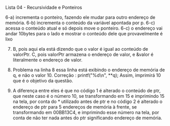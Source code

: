 Lista 04 - Recursividade e Ponteiros 

6-a) incrementa o ponteiro, fazendo ele mudar para outro endereço de 
memória. 
6-b) incrementa o conteúdo da variável apontada por p. 
6-c) acessa o conteúdo atual e só depois move o ponteiro. 
6-c) o endereço vai andar 10bytes para o lado e mostrar o conteúdo dele que 
provavelmente é lixo 

7) B, pois aqui ela está dizendo que o valor é igual ao conteúdo de valorPtr. 
C, pois valorPtr armazena o endereço de valor, e &valor é literalmente o 
endereço de valor. 

8) Problema na linha 8 essa linha está exibindo o endereço de memória de q, e 
não o valor 10. 
Correção : printf("%d\n", **q); 
Assim, imprimirá 10 que é o objetivo da questão. 

10) A diferença entre eles é que no código 1 é alterado o conteúdo de ptr, que 
neste caso é o número 10, se transformando em 15 e imprimindo 15 na tela, 
por conta do * utilizado antes de ptr e no código 2 é alterado o endereço de 
ptr para 5 endereços de memória à frente, se transformando em 00BB13C4, e 
imprimindo esse número na tela, por conta de não ter nada antes do ptr 
significando endereço de memória.